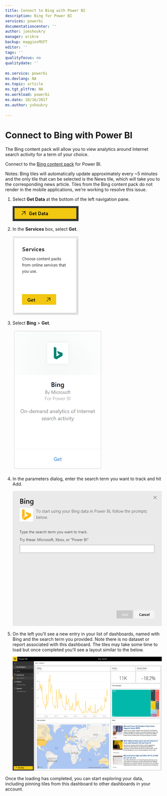 ```yaml
---
title: Connect to Bing with Power BI
description: Bing for Power BI
services: powerbi
documentationcenter: ''
author: joeshoukry
manager: erikre
backup: maggiesMSFT
editor: ''
tags: ''
qualityfocus: no
qualitydate: ''

ms.service: powerbi
ms.devlang: NA
ms.topic: article
ms.tgt_pltfrm: NA
ms.workload: powerbi
ms.date: 10/16/2017
ms.author: yshoukry

---
```

# Connect to Bing with Power BI
The Bing content pack will allow you to view analytics around Internet search activity for a term of your choice.

Connect to the [Bing content pack](https://app.powerbi.com/groups/me/getdata/services/bing) for Power BI.

Notes: Bing tiles will automatically update approximately every ~5 minutes and the only tile that can be selected is the News tile, which will take you to the corresponding news article. Tiles from the Bing content pack do not render in the mobile applications, we’re working to resolve this issue.

1. Select **Get Data** at the bottom of the left navigation pane.
   
    ![](media/service-connect-to-bing/getdata.png)
2. In the **Services** box, select **Get**.
   
    ![](media/service-connect-to-bing/services.png)
3. Select **Bing** > **Get**.
   
    ![](media/service-connect-to-bing/bing.png)
4. In the parameters dialog, enter the search term you want to track and hit Add.
   
    ![](media/service-connect-to-bing/params.png)    
5. On the left you’ll see a new entry in your list of dashboards, named with Bing and the search term you provided. Note there is no dataset or report associated with this dashboard. The tiles may take some time to load but once completed you’ll see a layout similar to the below.
   
    ![](media/service-connect-to-bing/dashboard.png)

Once the loading has completed, you can start exploring your data, including pinning tiles from this dashboard to other dashboards in your account.

